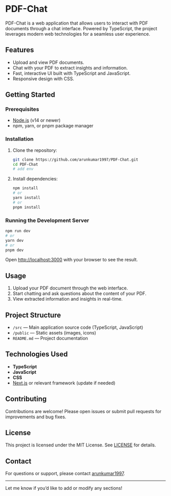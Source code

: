 # PDF-Chat

PDF-Chat is a web application that allows users to interact with PDF documents through a chat interface. Powered by TypeScript, the project leverages modern web technologies for a seamless user experience.

## Features

- Upload and view PDF documents.
- Chat with your PDF to extract insights and information.
- Fast, interactive UI built with TypeScript and JavaScript.
- Responsive design with CSS.

## Getting Started

### Prerequisites

- [Node.js](https://nodejs.org/) (v14 or newer)
- npm, yarn, or pnpm package manager

### Installation

1. Clone the repository:
   ```bash
   git clone https://github.com/arunkumar1997/PDF-Chat.git
   cd PDF-Chat
   # add env
   ```

2. Install dependencies:
   ```bash
   npm install
   # or
   yarn install
   # or
   pnpm install
   ```

### Running the Development Server

```bash
npm run dev
# or
yarn dev
# or
pnpm dev
```

Open [http://localhost:3000](http://localhost:3000) with your browser to see the result.

## Usage

1. Upload your PDF document through the web interface.
2. Start chatting and ask questions about the content of your PDF.
3. View extracted information and insights in real-time.

## Project Structure

- `/src` — Main application source code (TypeScript, JavaScript)
- `/public` — Static assets (images, icons)
- `README.md` — Project documentation

## Technologies Used

- **TypeScript**
- **JavaScript**
- **CSS**
- [Next.js](https://nextjs.org/) or relevant framework (update if needed)

## Contributing

Contributions are welcome! Please open issues or submit pull requests for improvements and bug fixes.

## License

This project is licensed under the MIT License. See [LICENSE](LICENSE) for details.

## Contact

For questions or support, please contact [arunkumar1997](https://github.com/arunkumar1997).

---

Let me know if you’d like to add or modify any sections!

